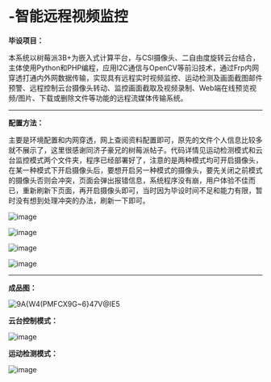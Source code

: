 # -智能远程视频监控
**毕设项目：**

本系统以树莓派3B+为嵌入式计算平台，与CSI摄像头、二自由度旋转云台结合，主体使用Python和PHP编程，应用I2C通信与OpenCV等前沿技术，通过Frp内网穿透打通内外网数据传输，实现具有远程实时视频监控、运动检测及画面截图邮件预警、远程控制云台摄像头转动、监控画面截取及视频录制、Web端在线预览视频/图片、下载或删除文件等功能的远程流媒体传输系统。

------
**配置方法：**

主要是环境配置和内网穿透，网上查阅资料配置即可，原先的文件个人信息比较多就不展示了，这里很感谢同济子豪兄的树莓派帖子。代码详情见运动检测模式和云台监控模式两个文件夹，程序已经部署好了，注意的是两种模式均可开启摄像头，在某一种模式下开启摄像头后，要想开启另一种模式的摄像头，要先关闭之前模式的摄像头否则会冲突，页面会弹出报错信息，系统程序没有崩，用户体验不佳而已，重新刷新下页面，再开启摄像头即可，当时因为毕设时间不足和能力有限，暂时没有想到处理冲突的办法，刷新一下即可。

![image](https://user-images.githubusercontent.com/40397845/175769585-2e6643b0-f176-4eb7-aebf-24b1176063a6.png)

![image](https://user-images.githubusercontent.com/40397845/175769607-ee7b269f-66e2-4314-94b4-a1e1e9a30cf8.png)

![image](https://user-images.githubusercontent.com/40397845/175769622-66d94f55-0c1c-4180-8387-dab228b133b6.png)

![image](https://user-images.githubusercontent.com/40397845/175769670-d561bddc-0e63-4895-a171-9b4ef1c5bc81.png)


------
**成品图：**

![9A{W4(PMFCX9G~6}47V@IE5](https://user-images.githubusercontent.com/40397845/175769281-47712151-1897-4943-b4bd-3cb652678938.jpg)

**云台控制模式：**

![image](https://user-images.githubusercontent.com/40397845/175769393-79911012-1ca9-4529-b990-ded63692deb6.png)

**运动检测模式：**

![image](https://user-images.githubusercontent.com/40397845/175769427-defcd6ca-35df-49c4-84ff-8de1171434c4.png)


